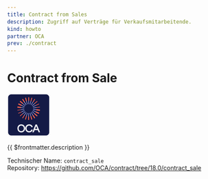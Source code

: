 ```yaml
---
title: Contract from Sales
description: Zugriff auf Verträge für Verkaufsmitarbeitende.
kind: howto
partner: OCA
prev: ./contract
---
```


# Contract from Sale

![icon_oca_app](attachments/icon_oca_app.png)

{{ $frontmatter.description }}

Technischer Name: `contract_sale`\
Repository: <https://github.com/OCA/contract/tree/18.0/contract_sale>

